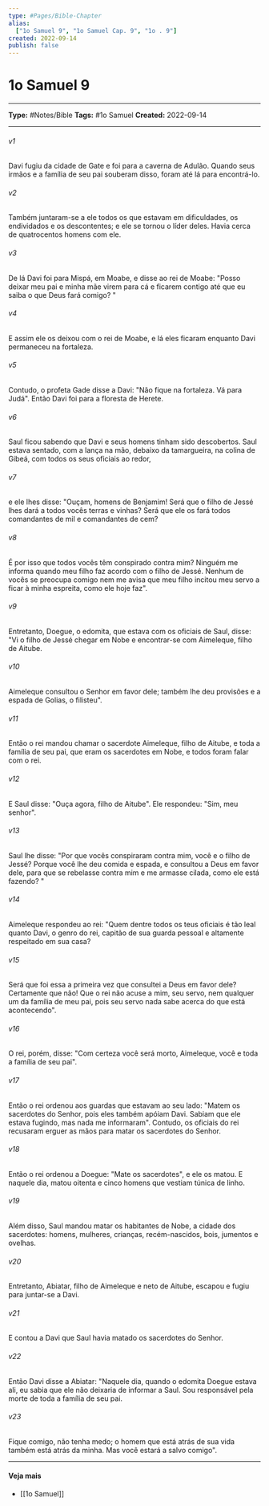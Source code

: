 ```yaml
---
type: #Pages/Bible-Chapter
alias:
  ["1o Samuel 9", "1o Samuel Cap. 9", "1o . 9"]
created: 2022-09-14
publish: false
---
```


# 1o Samuel 9

---

**Type:** #Notes/Bible
**Tags:** #1o Samuel
**Created:** 2022-09-14

---

###### v1
Davi fugiu da cidade de Gate e foi para a caverna de Adulão. Quando seus irmãos e a família de seu pai souberam disso, foram até lá para encontrá-lo.
###### v2
Também juntaram-se a ele todos os que estavam em dificuldades, os endividados e os descontentes; e ele se tornou o líder deles. Havia cerca de quatrocentos homens com ele.
###### v3
De lá Davi foi para Mispá, em Moabe, e disse ao rei de Moabe: "Posso deixar meu pai e minha mãe virem para cá e ficarem contigo até que eu saiba o que Deus fará comigo? "
###### v4
E assim ele os deixou com o rei de Moabe, e lá eles ficaram enquanto Davi permaneceu na fortaleza.
###### v5
Contudo, o profeta Gade disse a Davi: "Não fique na fortaleza. Vá para Judá". Então Davi foi para a floresta de Herete.
###### v6
Saul ficou sabendo que Davi e seus homens tinham sido descobertos. Saul estava sentado, com a lança na mão, debaixo da tamargueira, na colina de Gibeá, com todos os seus oficiais ao redor,
###### v7
e ele lhes disse: "Ouçam, homens de Benjamim! Será que o filho de Jessé lhes dará a todos vocês terras e vinhas? Será que ele os fará todos comandantes de mil e comandantes de cem?
###### v8
É por isso que todos vocês têm conspirado contra mim? Ninguém me informa quando meu filho faz acordo com o filho de Jessé. Nenhum de vocês se preocupa comigo nem me avisa que meu filho incitou meu servo a ficar à minha espreita, como ele hoje faz".
###### v9
Entretanto, Doegue, o edomita, que estava com os oficiais de Saul, disse: "Vi o filho de Jessé chegar em Nobe e encontrar-se com Aimeleque, filho de Aitube.
###### v10
Aimeleque consultou o Senhor em favor dele; também lhe deu provisões e a espada de Golias, o filisteu".
###### v11
Então o rei mandou chamar o sacerdote Aimeleque, filho de Aitube, e toda a família de seu pai, que eram os sacerdotes em Nobe, e todos foram falar com o rei.
###### v12
E Saul disse: "Ouça agora, filho de Aitube". Ele respondeu: "Sim, meu senhor".
###### v13
Saul lhe disse: "Por que vocês conspiraram contra mim, você e o filho de Jessé? Porque você lhe deu comida e espada, e consultou a Deus em favor dele, para que se rebelasse contra mim e me armasse cilada, como ele está fazendo? "
###### v14
Aimeleque respondeu ao rei: "Quem dentre todos os teus oficiais é tão leal quanto Davi, o genro do rei, capitão de sua guarda pessoal e altamente respeitado em sua casa?
###### v15
Será que foi essa a primeira vez que consultei a Deus em favor dele? Certamente que não! Que o rei não acuse a mim, seu servo, nem qualquer um da família de meu pai, pois seu servo nada sabe acerca do que está acontecendo".
###### v16
O rei, porém, disse: "Com certeza você será morto, Aimeleque, você e toda a família de seu pai".
###### v17
Então o rei ordenou aos guardas que estavam ao seu lado: "Matem os sacerdotes do Senhor, pois eles também apóiam Davi. Sabiam que ele estava fugindo, mas nada me informaram". Contudo, os oficiais do rei recusaram erguer as mãos para matar os sacerdotes do Senhor.
###### v18
Então o rei ordenou a Doegue: "Mate os sacerdotes", e ele os matou. E naquele dia, matou oitenta e cinco homens que vestiam túnica de linho.
###### v19
Além disso, Saul mandou matar os habitantes de Nobe, a cidade dos sacerdotes: homens, mulheres, crianças, recém-nascidos, bois, jumentos e ovelhas.
###### v20
Entretanto, Abiatar, filho de Aimeleque e neto de Aitube, escapou e fugiu para juntar-se a Davi.
###### v21
E contou a Davi que Saul havia matado os sacerdotes do Senhor.
###### v22
Então Davi disse a Abiatar: "Naquele dia, quando o edomita Doegue estava ali, eu sabia que ele não deixaria de informar a Saul. Sou responsável pela morte de toda a família de seu pai.
###### v23
Fique comigo, não tenha medo; o homem que está atrás de sua vida também está atrás da minha. Mas você estará a salvo comigo".


---

#### Veja mais

- [[1o Samuel]]
